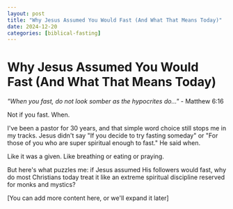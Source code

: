 ```yaml
---
layout: post
title: "Why Jesus Assumed You Would Fast (And What That Means Today)"
date: 2024-12-20
categories: [biblical-fasting]
---
```


# Why Jesus Assumed You Would Fast (And What That Means Today)

*"When you fast, do not look somber as the hypocrites do..."* - Matthew 6:16

Not if you fast. When.

I've been a pastor for 30 years, and that simple word choice still stops me in my tracks. Jesus didn't say "If you decide to try fasting someday" or "For those of you who are super spiritual enough to fast." He said when.

Like it was a given. Like breathing or eating or praying.

But here's what puzzles me: if Jesus assumed His followers would fast, why do most Christians today treat it like an extreme spiritual discipline reserved for monks and mystics?

[You can add more content here, or we'll expand it later]
